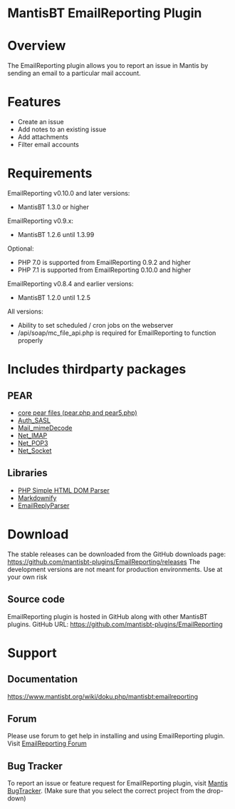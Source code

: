 # MantisBT EmailReporting Plugin
Overview
========
The EmailReporting plugin allows you to report an issue in Mantis by sending an email to a particular mail account.

Features
========
* Create an issue
* Add notes to an existing issue
* Add attachments
* Filter email accounts

Requirements
============
EmailReporting v0.10.0 and later versions:

* MantisBT 1.3.0 or higher

EmailReporting v0.9.x:

* MantisBT 1.2.6 until 1.3.99

Optional:

* PHP 7.0 is supported from EmailReporting 0.9.2 and higher
* PHP 7.1 is supported from EmailReporting 0.10.0 and higher

EmailReporting v0.8.4 and earlier versions:

* MantisBT 1.2.0 until 1.2.5

All versions:

* Ability to set scheduled / cron jobs on the webserver
* /api/soap/mc_file_api.php is required for EmailReporting to function properly

Includes thirdparty packages
============================

PEAR
----
* [core pear files (pear.php and pear5.php)](https://pear.php.net)
* [Auth_SASL](https://pear.php.net/package/Auth_SASL)
* [Mail_mimeDecode](https://pear.php.net/package/Mail_mimeDecode)
* [Net_IMAP](https://pear.php.net/package/Net_IMAP)
* [Net_POP3](https://pear.php.net/package/Net_POP3)
* [Net_Socket](https://pear.php.net/package/Net_Socket)

Libraries
---------
* [PHP Simple HTML DOM Parser](http://sourceforge.net/projects/simplehtmldom/)
* [Markdownify](https://github.com/Elephant418/Markdownify)
* [EmailReplyParser](https://github.com/willdurand/EmailReplyParser)

Download
========

The stable releases can be downloaded from the GitHub downloads page: https://github.com/mantisbt-plugins/EmailReporting/releases
The development versions are not meant for production environments. Use at your own risk

Source code
-----------
EmailReporting plugin is hosted in GitHub along with other MantisBT plugins. GitHub URL: https://github.com/mantisbt-plugins/EmailReporting

Support
========
Documentation
-------------
https://www.mantisbt.org/wiki/doku.php/mantisbt:emailreporting

Forum
-----
Please use forum to get help in installing and using EmailReporting plugin. Visit [EmailReporting Forum](https://www.mantisbt.org/forums/viewforum.php?f=13)

Bug Tracker
-----------
To report an issue or feature request for EmailReporting plugin, visit [Mantis BugTracker](http://www.mantisbt.org/bugs/set_project.php?project_id=10). (Make sure that you select the correct project from the drop-down)

